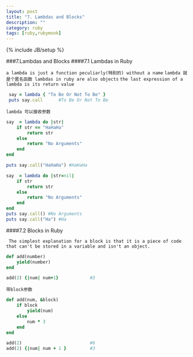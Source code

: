 ```yaml
---
layout: post
title: "7. Lambdas and Blocks"
description: ""
category: ruby
tags: [ruby,rubymonk]
---
```

{% include JB/setup %}

###7.Lambdas and Blocks
####7.1 Lambdas in Ruby

`a lambda is just a function peculiarly(特别的) without a name`
`lambda 就是个匿名函数 lambdas in ruby are also objects`
`the last expression of a lambda is its return value`

```ruby
 say = lambda { "To Be Or Not To Be" }
 puts say.call      #To Be Or Not To Be
```

`lambda 可以接收参数`

```ruby
say  = lambda do |str|
    if str == "HaHaHa"
        return str
    else
        return "No Arguments"
    end
end

puts say.call("HaHaHa") #HaHaHa
```

```ruby
say  = lambda do |str=nil|
    if str
        return str
    else
        return "No Arguments"
    end
end
puts say.call() #No Arguments
puts say.call("Ha") #Ha
```

####7.2 Blocks in Ruby

` The simplest explanation for a block is that it is a piece of code that can't be stored in a variable and isn't an object.`

```ruby
def add(number)
    yield(number)
end

add(2) {|num| num+1}            #3
```

`带block参数`

```ruby
def add(num, &block)
    if block
        yield(num)
    else
        num * 3
    end
end

add(2)                          #6
add(2) {|num| num + 1 }         #3
```


